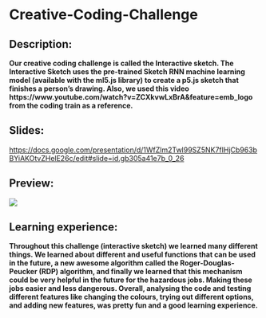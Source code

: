 # Creative-Coding-Challenge 

## __Description:__
<p><b>Our creative coding challenge is called the Interactive sketch. The Interactive Sketch uses the pre-trained Sketch RNN machine learning model (available with the ml5.js library) to create a p5.js sketch that finishes a person’s drawing. Also, we used this video https://www.youtube.com/watch?v=ZCXkvwLxBrA&amp;feature=emb_logo from the coding train as a reference.</b></p>

## __Slides:__
https://docs.google.com/presentation/d/1WfZlm2Twl99SZ5NK7fIHjCb963bBYiAKOtvZHelE26c/edit#slide=id.gb305a41e7b_0_26

## __Preview:__
<img src = "https://magenta.tensorflow.org/assets/sketch_rnn_demo/img/sketch_garden.gif">

## __Learning experience:__
<p><b>Throughout this challenge (interactive sketch) we learned many different things. We learned about different and useful functions that can be used in the future, a new awesome algorithm called the Roger-Douglas-Peucker (RDP) algorithm, and finally we learned that this mechanism could be very helpful in the future for the hazardous jobs. Making these jobs easier and less dangerous. Overall, analysing the code and testing different features like changing the colours, trying out different options, and adding new features, was pretty fun and a good learning experience. 
</b></p>
